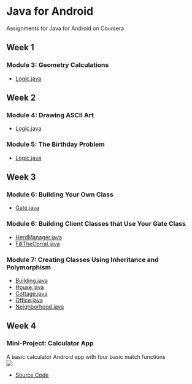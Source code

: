 # Java for Android
Assignments for Java for Android on Coursera

## Week 1
### Module 3: Geometry Calculations
* [Logic.java](https://github.com/akueisara/java-for-android/blob/master/Week%201/m3-assignment-shapes-skeleton/app/src/main/java/mooc/vandy/java4android/shapes/logic/Logic.java)

## Week 2
### Module 4: Drawing ASCII Art
* [Logic.java](https://github.com/akueisara/java-for-android/blob/master/Week%202/m4-assignment-diamond-sizes-skeleton/app/src/main/java/mooc/vandy/java4android/diamonds/logic/Logic.java)

### Module 5: The Birthday Problem
* [Logic.java](https://github.com/akueisara/java-for-android/blob/master/Week%202/m5-assignment-birthday-probability-skeleton/app/src/main/java/mooc/vandy/java4android/birthdayprob/logic/Logic.java)

## Week 3
### Module 6: Building Your Own Class
* [Gate.java](https://github.com/akueisara/java-for-android/blob/master/Week%203/m6-assignment-gate-a-skeleton/app/src/main/java/mooc/vandy/java4android/gate/logic/Gate.java)

### Module 6: Building Client Classes that Use Your Gate Class
* [HerdManager.java](https://github.com/akueisara/java-for-android/blob/master/Week%203/m6-assignment-gate-b-skeleton/app/src/main/java/mooc/vandy/java4android/gate/logic/HerdManager.java)
* [FillTheCorral.java](https://github.com/akueisara/java-for-android/blob/master/Week%203/m6-assignment-gate-b-skeleton/app/src/main/java/mooc/vandy/java4android/gate/logic/FillTheCorral.java)

### Module 7: Creating Classes Using Inheritance and Polymorphism
* [Building.java](https://github.com/akueisara/java-for-android/blob/master/Week%203/m7-assignment-buildings-skeleton/app/src/main/java/mooc/vandy/java4android/buildings/logic/Building.java)
* [House.java](https://github.com/akueisara/java-for-android/blob/master/Week%203/m7-assignment-buildings-skeleton/app/src/main/java/mooc/vandy/java4android/buildings/logic/House.java)
* [Cottage.java](https://github.com/akueisara/java-for-android/blob/master/Week%203/m7-assignment-buildings-skeleton/app/src/main/java/mooc/vandy/java4android/buildings/logic/Cottage.java)
* [Office.java](https://github.com/akueisara/java-for-android/blob/master/Week%203/m7-assignment-buildings-skeleton/app/src/main/java/mooc/vandy/java4android/buildings/logic/Office.java)
* [Neighborhood.java](https://github.com/akueisara/java-for-android/blob/master/Week%203/m7-assignment-buildings-skeleton/app/src/main/java/mooc/vandy/java4android/buildings/logic/Neighborhood.java)

## Week 4
### Mini-Project: Calculator App
A basic calculator Android app with four basic match functions</br>
<img src="http://akueisara.github.io/img/calculator.gif"></img>
* [Source Code](https://github.com/akueisara/java-for-android/tree/master/Week%204/m8-assignment-calculator-skeleton)
